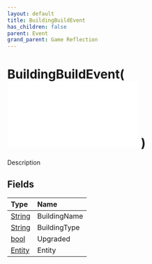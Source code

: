 ```yaml
---
layout: default
title: BuildingBuildEvent
has_children: false
parent: Event
grand_parent: Game Reflection
---
```

# BuildingBuildEvent( ![ EntityEventBase ](/game-reflection/events/entity_event_base.md) )
Description 

## Fields
| Type | Name |
|:-------------|:--------------|
| [String](/game-reflection/components/string.md) | BuildingName |
| [String](/game-reflection/components/string.md) | BuildingType |
| [bool](/game-reflection/components/bool.md) | Upgraded |
| [Entity](/game-reflection/classes/entity.md) | Entity |
